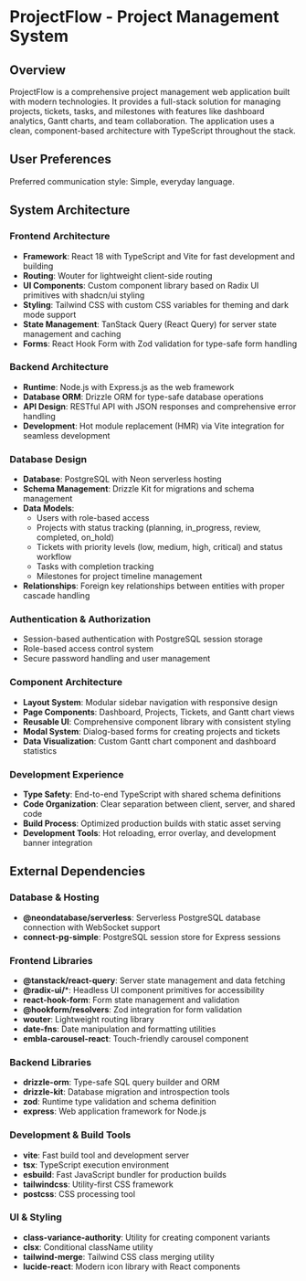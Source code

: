 # ProjectFlow - Project Management System

## Overview

ProjectFlow is a comprehensive project management web application built with modern technologies. It provides a full-stack solution for managing projects, tickets, tasks, and milestones with features like dashboard analytics, Gantt charts, and team collaboration. The application uses a clean, component-based architecture with TypeScript throughout the stack.

## User Preferences

Preferred communication style: Simple, everyday language.

## System Architecture

### Frontend Architecture
- **Framework**: React 18 with TypeScript and Vite for fast development and building
- **Routing**: Wouter for lightweight client-side routing
- **UI Components**: Custom component library based on Radix UI primitives with shadcn/ui styling
- **Styling**: Tailwind CSS with custom CSS variables for theming and dark mode support
- **State Management**: TanStack Query (React Query) for server state management and caching
- **Forms**: React Hook Form with Zod validation for type-safe form handling

### Backend Architecture
- **Runtime**: Node.js with Express.js as the web framework
- **Database ORM**: Drizzle ORM for type-safe database operations
- **API Design**: RESTful API with JSON responses and comprehensive error handling
- **Development**: Hot module replacement (HMR) via Vite integration for seamless development

### Database Design
- **Database**: PostgreSQL with Neon serverless hosting
- **Schema Management**: Drizzle Kit for migrations and schema management
- **Data Models**: 
  - Users with role-based access
  - Projects with status tracking (planning, in_progress, review, completed, on_hold)
  - Tickets with priority levels (low, medium, high, critical) and status workflow
  - Tasks with completion tracking
  - Milestones for project timeline management
- **Relationships**: Foreign key relationships between entities with proper cascade handling

### Authentication & Authorization
- Session-based authentication with PostgreSQL session storage
- Role-based access control system
- Secure password handling and user management

### Component Architecture
- **Layout System**: Modular sidebar navigation with responsive design
- **Page Components**: Dashboard, Projects, Tickets, and Gantt chart views
- **Reusable UI**: Comprehensive component library with consistent styling
- **Modal System**: Dialog-based forms for creating projects and tickets
- **Data Visualization**: Custom Gantt chart component and dashboard statistics

### Development Experience
- **Type Safety**: End-to-end TypeScript with shared schema definitions
- **Code Organization**: Clear separation between client, server, and shared code
- **Build Process**: Optimized production builds with static asset serving
- **Development Tools**: Hot reloading, error overlay, and development banner integration

## External Dependencies

### Database & Hosting
- **@neondatabase/serverless**: Serverless PostgreSQL database connection with WebSocket support
- **connect-pg-simple**: PostgreSQL session store for Express sessions

### Frontend Libraries
- **@tanstack/react-query**: Server state management and data fetching
- **@radix-ui/***: Headless UI component primitives for accessibility
- **react-hook-form**: Form state management and validation
- **@hookform/resolvers**: Zod integration for form validation
- **wouter**: Lightweight routing library
- **date-fns**: Date manipulation and formatting utilities
- **embla-carousel-react**: Touch-friendly carousel component

### Backend Libraries
- **drizzle-orm**: Type-safe SQL query builder and ORM
- **drizzle-kit**: Database migration and introspection tools
- **zod**: Runtime type validation and schema definition
- **express**: Web application framework for Node.js

### Development & Build Tools
- **vite**: Fast build tool and development server
- **tsx**: TypeScript execution environment
- **esbuild**: Fast JavaScript bundler for production builds
- **tailwindcss**: Utility-first CSS framework
- **postcss**: CSS processing tool

### UI & Styling
- **class-variance-authority**: Utility for creating component variants
- **clsx**: Conditional className utility
- **tailwind-merge**: Tailwind CSS class merging utility
- **lucide-react**: Modern icon library with React components